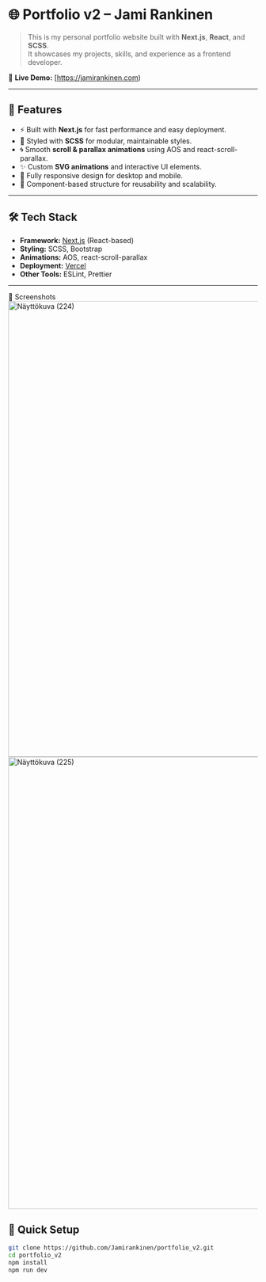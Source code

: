 # 🌐 Portfolio v2 – Jami Rankinen

> This is my personal portfolio website built with **Next.js**, **React**, and **SCSS**.  
It showcases my projects, skills, and experience as a frontend developer.

🔗 **Live Demo:** [https://jamirankinen.com)

---

## 🚀 Features

- ⚡ Built with **Next.js** for fast performance and easy deployment.
- 🎨 Styled with **SCSS** for modular, maintainable styles.
- 🌀 Smooth **scroll & parallax animations** using AOS and react-scroll-parallax.
- ✨ Custom **SVG animations** and interactive UI elements.
- 📱 Fully responsive design for desktop and mobile.
- 🧩 Component-based structure for reusability and scalability.

---

## 🛠️ Tech Stack

- **Framework:** [Next.js](https://nextjs.org/) (React-based)
- **Styling:** SCSS, Bootstrap
- **Animations:** AOS, react-scroll-parallax
- **Deployment:** [Vercel](https://vercel.com)
- **Other Tools:** ESLint, Prettier

---

📸 Screenshots
<img width="1919" height="921" alt="Näyttökuva (224)" src="https://github.com/user-attachments/assets/1a523aa4-8abb-4cfe-9f11-abe4459a0755" />
<img width="1916" height="914" alt="Näyttökuva (225)" src="https://github.com/user-attachments/assets/949b0b8e-a875-47ee-9e80-6a25cf4a01bf" />



## 📝 Quick Setup
```bash
git clone https://github.com/Jamirankinen/portfolio_v2.git
cd portfolio_v2
npm install
npm run dev
